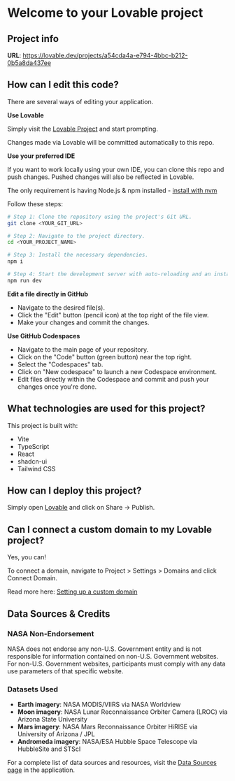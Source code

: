 # Welcome to your Lovable project

## Project info

**URL**: https://lovable.dev/projects/a54cda4a-e794-4bbc-b212-0b5a8da437ee

## How can I edit this code?

There are several ways of editing your application.

**Use Lovable**

Simply visit the [Lovable Project](https://lovable.dev/projects/a54cda4a-e794-4bbc-b212-0b5a8da437ee) and start prompting.

Changes made via Lovable will be committed automatically to this repo.

**Use your preferred IDE**

If you want to work locally using your own IDE, you can clone this repo and push changes. Pushed changes will also be reflected in Lovable.

The only requirement is having Node.js & npm installed - [install with nvm](https://github.com/nvm-sh/nvm#installing-and-updating)

Follow these steps:

```sh
# Step 1: Clone the repository using the project's Git URL.
git clone <YOUR_GIT_URL>

# Step 2: Navigate to the project directory.
cd <YOUR_PROJECT_NAME>

# Step 3: Install the necessary dependencies.
npm i

# Step 4: Start the development server with auto-reloading and an instant preview.
npm run dev
```

**Edit a file directly in GitHub**

- Navigate to the desired file(s).
- Click the "Edit" button (pencil icon) at the top right of the file view.
- Make your changes and commit the changes.

**Use GitHub Codespaces**

- Navigate to the main page of your repository.
- Click on the "Code" button (green button) near the top right.
- Select the "Codespaces" tab.
- Click on "New codespace" to launch a new Codespace environment.
- Edit files directly within the Codespace and commit and push your changes once you're done.

## What technologies are used for this project?

This project is built with:

- Vite
- TypeScript
- React
- shadcn-ui
- Tailwind CSS

## How can I deploy this project?

Simply open [Lovable](https://lovable.dev/projects/a54cda4a-e794-4bbc-b212-0b5a8da437ee) and click on Share -> Publish.

## Can I connect a custom domain to my Lovable project?

Yes, you can!

To connect a domain, navigate to Project > Settings > Domains and click Connect Domain.

Read more here: [Setting up a custom domain](https://docs.lovable.dev/features/custom-domain#custom-domain)

## Data Sources & Credits

### NASA Non-Endorsement

NASA does not endorse any non-U.S. Government entity and is not responsible for information contained on non-U.S. Government websites. For non-U.S. Government websites, participants must comply with any data use parameters of that specific website.

### Datasets Used

- **Earth imagery**: NASA MODIS/VIIRS via NASA Worldview
- **Moon imagery**: NASA Lunar Reconnaissance Orbiter Camera (LROC) via Arizona State University
- **Mars imagery**: NASA Mars Reconnaissance Orbiter HiRISE via University of Arizona / JPL
- **Andromeda imagery**: NASA/ESA Hubble Space Telescope via HubbleSite and STScI

For a complete list of data sources and resources, visit the [Data Sources page](/data-sources) in the application.
